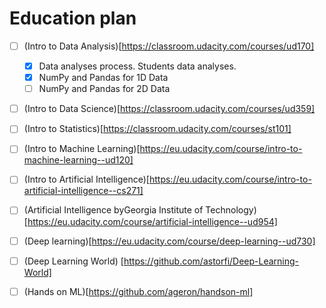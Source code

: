 # Education plan

- [ ] (Intro to Data Analysis)[https://classroom.udacity.com/courses/ud170]
  - [X] Data analyses process. Students data analyses.
  - [X] NumPy and Pandas for 1D Data
  - [ ] NumPy and Pandas for 2D Data

- [ ] (Intro to Data Science)[https://classroom.udacity.com/courses/ud359]
- [ ] (Intro to Statistics)[https://classroom.udacity.com/courses/st101]

- [ ] (Intro to Machine Learning)[https://eu.udacity.com/course/intro-to-machine-learning--ud120]
- [ ] (Intro to Artificial Intelligence)[https://eu.udacity.com/course/intro-to-artificial-intelligence--cs271]
- [ ] (Artificial Intelligence byGeorgia Institute of Technology)[https://eu.udacity.com/course/artificial-intelligence--ud954]
- [ ] (Deep learning)[https://eu.udacity.com/course/deep-learning--ud730]

- [ ] (Deep Learning World) [https://github.com/astorfi/Deep-Learning-World] 
- [ ] (Hands on ML)[https://github.com/ageron/handson-ml]
